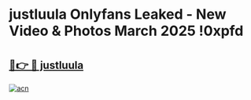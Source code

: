 # justluula Onlyfans Leaked - New Video & Photos March 2025 !0xpfd

# <h2><a href="https://3kxrh5.iuczelnia.edu.pl?title=justluula&ref=0xpfd">🔗👉 🔴 justluula</a></h2>

[![acn](https://github.com/user-attachments/assets/0f9c940e-d8b0-45ae-aac7-cd30a18b3e1c)](https://3kxrh5.iuczelnia.edu.pl?title=justluula&ref=0xpfd)

